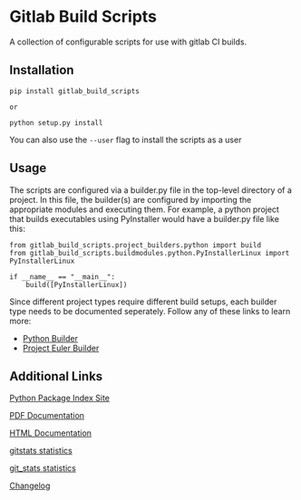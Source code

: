 # Gitlab Build Scripts

A collection of configurable scripts for use with gitlab CI builds.

## Installation

    pip install gitlab_build_scripts
    
    or 
    
    python setup.py install
    
You can also use the ```--user``` flag to install the scripts as a user

## Usage

The scripts are configured via a builder.py file in the top-level directory of
a project. In this file, the builder(s) are configured by importing the appropriate
modules and executing them. For example, a python project that builds
executables using PyInstaller would have a builder.py file like this:

    from gitlab_build_scripts.project_builders.python import build
    from gitlab_build_scripts.buildmodules.python.PyInstallerLinux import PyInstallerLinux
    
    if __name__ == "__main__":
        build([PyInstallerLinux])

Since different project types require different build setups, each builder type needs to be
documented seperately. Follow any of these links to learn more:

  - [Python Builder](doc/markdown/python.md)
  - [Project Euler Builder](doc/markdown/project_euler.md)

## Additional Links

[Python Package Index Site](https://pypi.python.org/pypi/gitlab_build_scripts)

[PDF Documentation](https://docs.namibsun.net/pdf_docs/gitlab_buils_scripts/index.html)

[HTML Documentation](https://docs.namibsun.net/html_docs/gitlab_buils_scripts/index.html)

[gitstats statistics](https://gitstats.namibsun.net/gitstats/gitlab_buils_scripts/index.html)

[git_stats statistics](https://gitstats.namibsun.net/gitstats/gitlab_buils_scripts/index.html)

[Changelog](https://gitlab.namibsun.net/namboy94/gitlab-buils-scripts/raw/master/CHANGELOG)
